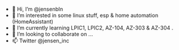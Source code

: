 - 👋 Hi, I’m @jensenbln
- 👀 I’m interested in some linux stuff, esp & home automation (HomeAssistant)
- 🌱 I’m currently learning LPIC1, LPIC2, AZ-104, AZ-303 & AZ-304 .
- 💞️ I’m looking to collaborate on ...
- 📫 Twitter @jensen_inc

<!---
jensenbln/jensenbln is a ✨ special ✨ repository because its `README.md` (this file) appears on your GitHub profile.
You can click the Preview link to take a look at your changes.
--->
